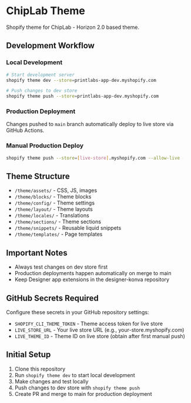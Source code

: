 # ChipLab Theme

Shopify theme for ChipLab - Horizon 2.0 based theme.

## Development Workflow

### Local Development
```bash
# Start development server
shopify theme dev --store=printlabs-app-dev.myshopify.com

# Push changes to dev store
shopify theme push --store=printlabs-app-dev.myshopify.com
```

### Production Deployment
Changes pushed to `main` branch automatically deploy to live store via GitHub Actions.

### Manual Production Deploy
```bash
shopify theme push --store=[live-store].myshopify.com --allow-live
```

## Theme Structure
- `/theme/assets/` - CSS, JS, images
- `/theme/blocks/` - Theme blocks
- `/theme/config/` - Theme settings
- `/theme/layout/` - Theme layouts
- `/theme/locales/` - Translations
- `/theme/sections/` - Theme sections
- `/theme/snippets/` - Reusable liquid snippets
- `/theme/templates/` - Page templates

## Important Notes
- Always test changes on dev store first
- Production deployments happen automatically on merge to main
- Keep Designer app extensions in the designer-konva repository

## GitHub Secrets Required
Configure these secrets in your GitHub repository settings:
- `SHOPIFY_CLI_THEME_TOKEN` - Theme access token for live store
- `LIVE_STORE_URL` - Your live store URL (e.g., your-store.myshopify.com)
- `LIVE_THEME_ID` - Theme ID on live store (obtain after first manual push)

## Initial Setup
1. Clone this repository
2. Run `shopify theme dev` to start local development
3. Make changes and test locally
4. Push changes to dev store with `shopify theme push`
5. Create PR and merge to main for production deployment